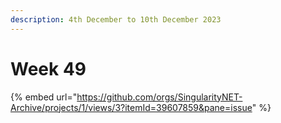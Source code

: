 ```yaml
---
description: 4th December to 10th December 2023
---
```


# Week 49

{% embed url="https://github.com/orgs/SingularityNET-Archive/projects/1/views/3?itemId=39607859&pane=issue" %}
